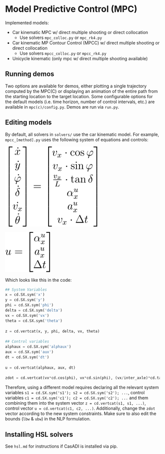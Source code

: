 # Model Predictive Control (MPC)

Implemented models:
- Car kinematic MPC w/ direct multiple shooting or direct collocation
  - Use solvers `mpc_colloc.py` or `mpc_rk4.py`
- Car kinematic MP Contour Control (MPCC) w/ direct multiple shooting or direct collocation
  -  Use solvers `mpcc_colloc.py` or `mpcc_rk4.py`
- Unicycle kinematic (only mpc w/ direct multiple shooting available)

## Running demos
Two options are available for demos, either plotting a single trajectory computed by the MPC(C) or displaying an animation of the entire path from the starting location to the target location. Some configurable options for the default models (i.e. time horizon, number of control intervals, etc.) are available in `mpc(c)/config.py`. Demos are run via `run.py`.

## Editing models
By default, all solvers in `solvers/` use the car kinematic model. For example, `mpcc_[method].py` uses the following system of equations and controls:

![car_system](/img/eqs/car_system.svg)

![car_controls](/img/eqs/car_controls.svg)

Which looks like this in the code:
```python
## System Variables
x = cd.SX.sym('x')
y = cd.SX.sym('y')
phi = cd.SX.sym('phi')
delta = cd.SX.sym('delta')
vx = cd.SX.sym('vx')
theta = cd.SX.sym('theta')

z = cd.vertcat(x, y, phi, delta, vx, theta)

## Control variables
alphaux = cd.SX.sym('alphaux')
aux = cd.SX.sym('aux')
dt = cd.SX.sym('dt')

u = cd.vertcat(alphaux, aux, dt)

zdot = cd.vertcat(vx*cd.cos(phi), vx*cd.sin(phi), (vx/inter_axle)*cd.tan(delta), alphaux, aux, vx*dt)
```
Therefore, using a different model requires declaring all the relevant system variables `s1 = cd.SX.sym('s1'); s2 = cd.SX.sym('s2'); ...`, control variables `c1 = cd.SX.sym('c1'); c2 = cd.SX.sym('c2'); ...` and them combining them into the system vector `z = cd.vertcat(s1, s1, ...)`, control vector `u = cd.vertcat(c1, c2, ...)`. Additionally, change the `zdot` vector according to the new system constraints. Make sure to also edit the bounds (`lbw` & `ubw`) in the NLP formulation.

## Installing HSL solvers
See `hsl.md` for instructions if CasADI is installed via pip.

